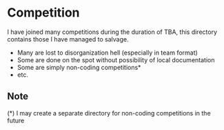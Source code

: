# Competition
I have joined many competitions during the duration of TBA, this directory contains those I have managed to salvage.
- Many are lost to disorganization hell (especially in team format)
- Some are done on the spot without possibility of local documentation
- Some are simply non-coding competitions*
- etc.

## Note
(*) I may create a separate directory for non-coding competitions in the future